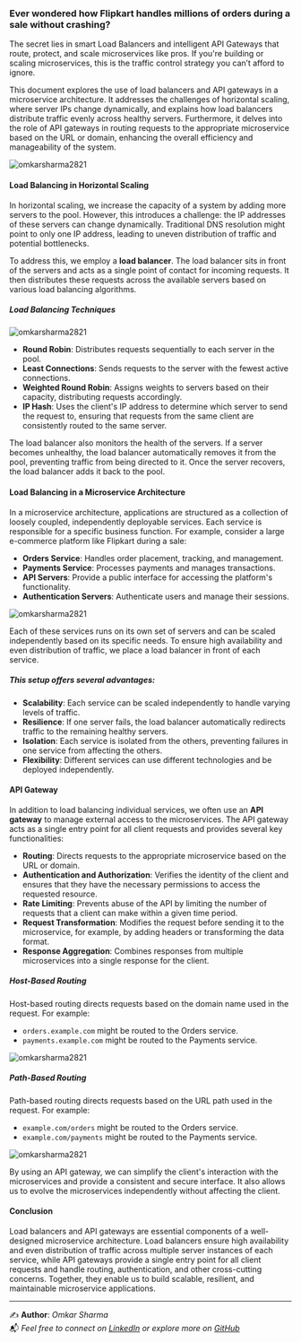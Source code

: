 ### Ever wondered how Flipkart handles millions of orders during a sale without crashing?

The secret lies in smart Load Balancers and intelligent API Gateways that route, protect, and scale microservices like pros.
If you're building or scaling microservices, this is the traffic control strategy you can’t afford to ignore.

This document explores the use of load balancers and API gateways in a microservice architecture. It addresses the challenges of horizontal scaling, where server IPs change dynamically, and explains how load balancers distribute traffic evenly across healthy servers. Furthermore, it delves into the role of API gateways in routing requests to the appropriate microservice based on the URL or domain, enhancing the overall efficiency and manageability of the system.

![omkarsharma2821](https://dev-to-uploads.s3.amazonaws.com/uploads/articles/0336eslwm3lntyd67sqe.png)


#### Load Balancing in Horizontal Scaling

In horizontal scaling, we increase the capacity of a system by adding more servers to the pool. However, this introduces a challenge: the IP addresses of these servers can change dynamically. Traditional DNS resolution might point to only one IP address, leading to uneven distribution of traffic and potential bottlenecks.

To address this, we employ a **load balancer**. The load balancer sits in front of the servers and acts as a single point of contact for incoming requests. It then distributes these requests across the available servers based on various load balancing algorithms.

##### Load Balancing Techniques

![omkarsharma2821](https://dev-to-uploads.s3.amazonaws.com/uploads/articles/pnooewafl5f0ahdfk6f6.png)

- **Round Robin**: Distributes requests sequentially to each server in the pool.
- **Least Connections**: Sends requests to the server with the fewest active connections.
- **Weighted Round Robin**: Assigns weights to servers based on their capacity, distributing requests accordingly.
- **IP Hash**: Uses the client's IP address to determine which server to send the request to, ensuring that requests from the same client are consistently routed to the same server.

The load balancer also monitors the health of the servers. If a server becomes unhealthy, the load balancer automatically removes it from the pool, preventing traffic from being directed to it. Once the server recovers, the load balancer adds it back to the pool.

#### Load Balancing in a Microservice Architecture

In a microservice architecture, applications are structured as a collection of loosely coupled, independently deployable services. Each service is responsible for a specific business function. For example, consider a large e-commerce platform like Flipkart during a sale:

- **Orders Service**: Handles order placement, tracking, and management.
- **Payments Service**: Processes payments and manages transactions.
- **API Servers**: Provide a public interface for accessing the platform's functionality.
- **Authentication Servers**: Authenticate users and manage their sessions.

![omkarsharma2821](https://dev-to-uploads.s3.amazonaws.com/uploads/articles/cjhrix268hzqvtopxpcy.png)

Each of these services runs on its own set of servers and can be scaled independently based on its specific needs. To ensure high availability and even distribution of traffic, we place a load balancer in front of each service.

##### This setup offers several advantages:

- **Scalability**: Each service can be scaled independently to handle varying levels of traffic.
- **Resilience**: If one server fails, the load balancer automatically redirects traffic to the remaining healthy servers.
- **Isolation**: Each service is isolated from the others, preventing failures in one service from affecting the others.
- **Flexibility**: Different services can use different technologies and be deployed independently.

#### API Gateway

In addition to load balancing individual services, we often use an **API gateway** to manage external access to the microservices. The API gateway acts as a single entry point for all client requests and provides several key functionalities:

- **Routing**: Directs requests to the appropriate microservice based on the URL or domain.
- **Authentication and Authorization**: Verifies the identity of the client and ensures that they have the necessary permissions to access the requested resource.
- **Rate Limiting**: Prevents abuse of the API by limiting the number of requests that a client can make within a given time period.
- **Request Transformation**: Modifies the request before sending it to the microservice, for example, by adding headers or transforming the data format.
- **Response Aggregation**: Combines responses from multiple microservices into a single response for the client.

##### Host-Based Routing

Host-based routing directs requests based on the domain name used in the request. For example:

- `orders.example.com` might be routed to the Orders service.
- `payments.example.com` might be routed to the Payments service.

![omkarsharma2821](https://dev-to-uploads.s3.amazonaws.com/uploads/articles/eqfuisgn9cymftzdg44x.png)


##### Path-Based Routing

Path-based routing directs requests based on the URL path used in the request. For example:

- `example.com/orders` might be routed to the Orders service.
- `example.com/payments` might be routed to the Payments service.

![omkarsharma2821](https://dev-to-uploads.s3.amazonaws.com/uploads/articles/q16lzf210nlcupm76r8x.png)

By using an API gateway, we can simplify the client's interaction with the microservices and provide a consistent and secure interface. It also allows us to evolve the microservices independently without affecting the client.

#### Conclusion

Load balancers and API gateways are essential components of a well-designed microservice architecture. Load balancers ensure high availability and even distribution of traffic across multiple server instances of each service, while API gateways provide a single entry point for all client requests and handle routing, authentication, and other cross-cutting concerns. Together, they enable us to build scalable, resilient, and maintainable microservice applications.

---

✍️ **Author**: *Omkar Sharma*  
📬 *Feel free to connect on [LinkedIn](https://www.linkedin.com/in/omkarsharmaa/) or explore more on [GitHub](https://github.com/omkarsharma2821)* 
